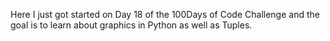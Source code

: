 Here I just got started on Day 18 of the 100Days of Code Challenge and the goal is to learn about graphics in Python as well as Tuples.
